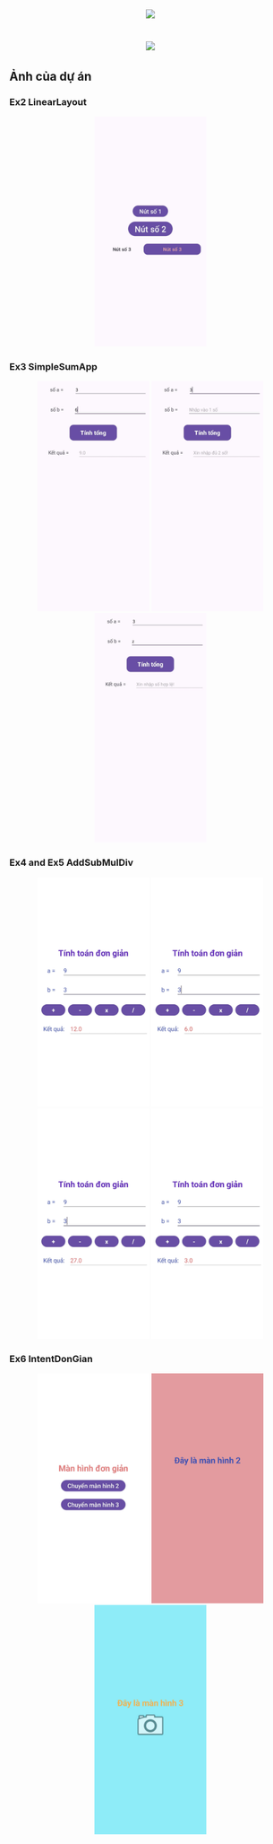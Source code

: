 
<!-- TÊN + HIỆU ỨNG SÓNG MÀU -->
<h1 align="center">
  <a href="https://github.com/yourusername">
    <img src="https://readme-typing-svg.herokuapp.com?font=Fira+Code&size=28&pause=500&color=36BCF7&center=true&vCenter=true&width=500&lines=%E2%9C%8B+Xin+ch%C3%A0o!;T%C3%B4i+l%C3%A0+Nguyễn+Văn+Tâm🚀">
  </a>
</h1>

<!-- HIỆU ỨNG VẪY MÀU -->
<h2 align="center">
  <img src="https://raw.githubusercontent.com/rodrigograca31/rodrigograca31/master/matrix.svg" width="600">
</h2>

## Ảnh của dự án
### Ex2 LinearLayout
<p align="center">
  <img src="images/ex2.jpg" alt="" width="200">
</p>

### Ex3 SimpleSumApp
<p align="center">
  <img src="images/ex3_1.jpg" alt="" width="200">
  <img src="images/ex3_2.jpg" alt="" width="200">
  <img src="images/ex3_3.jpg" alt="" width="200">
</p>

### Ex4 and Ex5 AddSubMulDiv
<p align="center">
  <img src="images/ex4_cong.jpg" alt="" width="200">
  <img src="images/ex4_tru.jpg" alt="" width="200">
  <img src="images/ex4_nhan.jpg" alt="" width="200">
  <img src="images/ex4_chia.jpg" alt="" width="200">
</p>

### Ex6 IntentDonGian
<p align="center">
  <img src="images/ex6_1.jpg" alt="" width="200">
  <img src="images/ex6_2.jpg" alt="" width="200">
  <img src="images/ex6_3.jpg" alt="" width="200">
</p>
